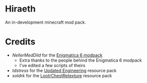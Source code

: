 # Hiraeth
An in-development minecraft mod pack.

# Credits
- *NellerMedDild* for the [Enigmatica 6 modpack](https://www.curseforge.com/minecraft/modpacks/enigmatica6)
  - Extra thanks to the people behind the Enigmatica 6 modpack
  - I've edited a few scripts of theirs
- *tdstress* for the [Updated Engineering](https://www.curseforge.com/minecraft/texture-packs/updated-engineering) resource pack
- *soldrk* for the [LootrChestRetexture](https://www.curseforge.com/minecraft/texture-packs/lootrchestretexture-for-create) resource pack